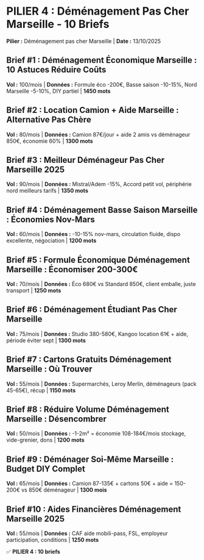 # PILIER 4 : Déménagement Pas Cher Marseille - 10 Briefs

**Pilier :** Déménagement pas cher Marseille | **Date :** 13/10/2025

## Brief #1 : Déménagement Économique Marseille : 10 Astuces Réduire Coûts
**Vol :** 100/mois | **Données :** Formule éco -200€, Basse saison -10-15%, Nord Marseille -5-10%, DIY partiel | **1450 mots**

## Brief #2 : Location Camion + Aide Marseille : Alternative Pas Chère
**Vol :** 80/mois | **Données :** Camion 87€/jour + aide 2 amis vs déménageur 850€, économie 60% | **1300 mots**

## Brief #3 : Meilleur Déménageur Pas Cher Marseille 2025
**Vol :** 90/mois | **Données :** Mistral/Adem -15%, Accord petit vol, périphérie nord meilleurs tarifs | **1350 mots**

## Brief #4 : Déménagement Basse Saison Marseille : Économies Nov-Mars
**Vol :** 60/mois | **Données :** -10-15% nov-mars, circulation fluide, dispo excellente, négociation | **1200 mots**

## Brief #5 : Formule Économique Déménagement Marseille : Économiser 200-300€
**Vol :** 70/mois | **Données :** Éco 680€ vs Standard 850€, client emballe, juste transport | **1250 mots**

## Brief #6 : Déménagement Étudiant Pas Cher Marseille
**Vol :** 75/mois | **Données :** Studio 380-580€, Kangoo location 61€ + aide, période éviter sept | **1300 mots**

## Brief #7 : Cartons Gratuits Déménagement Marseille : Où Trouver
**Vol :** 55/mois | **Données :** Supermarchés, Leroy Merlin, déménageurs (pack 45-65€), récup | **1150 mots**

## Brief #8 : Réduire Volume Déménagement Marseille : Désencombrer
**Vol :** 50/mois | **Données :** -1-2m² = économie 108-184€/mois stockage, vide-grenier, dons | **1200 mots**

## Brief #9 : Déménager Soi-Même Marseille : Budget DIY Complet
**Vol :** 65/mois | **Données :** Camion 87-135€ + cartons 50€ + aide = 150-200€ vs 850€ déménageur | **1300 mois**

## Brief #10 : Aides Financières Déménagement Marseille 2025
**Vol :** 55/mois | **Données :** CAF aide mobili-pass, FSL, employeur participation, conditions | **1250 mots**

✅ **PILIER 4 : 10 briefs**

